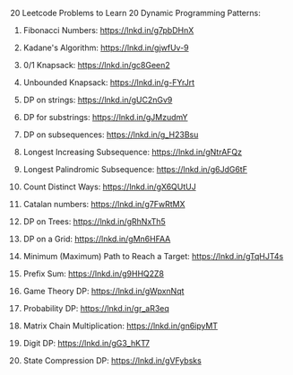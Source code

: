 20 Leetcode Problems to Learn 20 Dynamic Programming Patterns:

1. Fibonacci Numbers: https://lnkd.in/g7pbDHnX

2. Kadane's Algorithm: https://lnkd.in/gjwfUv-9

3. 0/1 Knapsack: https://lnkd.in/gc8Geen2

4. Unbounded Knapsack: https://lnkd.in/g-FYrJrt

5. DP on strings: https://lnkd.in/gUC2nGv9

6. DP for substrings: https://lnkd.in/gJMzudmY

7. DP on subsequences: https://lnkd.in/g_H23Bsu

8. Longest Increasing Subsequence: https://lnkd.in/gNtrAFQz

9. Longest Palindromic Subsequence: https://lnkd.in/g6JdG6tF

10. Count Distinct Ways: https://lnkd.in/gX6QUtUJ

11. Catalan numbers: https://lnkd.in/g7FwRtMX

12. DP on Trees: https://lnkd.in/gRhNxTh5

13. DP on a Grid: https://lnkd.in/gMn6HFAA

14. Minimum (Maximum) Path to Reach a Target: https://lnkd.in/gTqHJT4s

15. Prefix Sum: https://lnkd.in/g9HHQ2Z8

16. Game Theory DP: https://lnkd.in/gWpxnNqt

17. Probability DP: https://lnkd.in/gr_aR3eq

18. Matrix Chain Multiplication: https://lnkd.in/gn6ipyMT

19. Digit DP: https://lnkd.in/gG3_hKT7

20. State Compression DP: https://lnkd.in/gVFybsks
